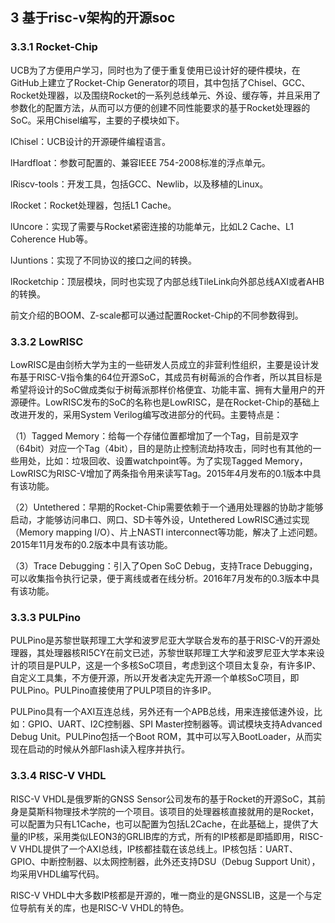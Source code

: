 ## **3 基于risc-v架构的开源soc**

### **3.3.1 Rocket-Chip**

UCB为了方便用户学习，同时也为了便于重复使用已设计好的硬件模块，在GitHub上建立了Rocket-Chip Generator的项目，其中包括了Chisel、GCC、Rocket处理器，以及围绕Rocket的一系列总线单元、外设、缓存等，并且采用了参数化的配置方法，从而可以方便的创建不同性能要求的基于Rocket处理器的SoC。采用Chisel编写，主要的子模块如下。

lChisel：UCB设计的开源硬件编程语言。

lHardfloat：参数可配置的、兼容IEEE 754-2008标准的浮点单元。

lRiscv-tools：开发工具，包括GCC、Newlib，以及移植的Linux。

lRocket：Rocket处理器，包括L1 Cache。

lUncore：实现了需要与Rocket紧密连接的功能单元，比如L2 Cache、L1 Coherence Hub等。

lJuntions：实现了不同协议的接口之间的转换。

lRocketchip：顶层模块，同时也实现了内部总线TileLink向外部总线AXI或者AHB的转换。

前文介绍的BOOM、Z-scale都可以通过配置Rocket-Chip的不同参数得到。

### **3.3.2 LowRISC**

LowRISC是由剑桥大学为主的一些研发人员成立的非营利性组织，主要是设计发布基于RISC-V指令集的64位开源SoC，其成员有树莓派的合作者，所以其目标是希望将设计的SoC做成类似于树莓派那样价格便宜、功能丰富、拥有大量用户的开源硬件。LowRISC发布的SoC的名称也是LowRISC，是在Rocket-Chip的基础上改进开发的，采用System Verilog编写改进部分的代码。主要特点是：

（1）Tagged Memory：给每一个存储位置都增加了一个Tag，目前是双字（64bit）对应一个Tag（4bit），目的是防止控制流劫持攻击，同时也有其他的一些用处，比如：垃圾回收、设置watchpoint等。为了实现Tagged Memory，LowRISC为RISC-V增加了两条指令用来读写Tag。2015年4月发布的0.1版本中具有该功能。

（2）Untethered：早期的Rocket-Chip需要依赖于一个通用处理器的协助才能够启动，才能够访问串口、网口、SD卡等外设，Untethered LowRISC通过实现（Memory mapping I/O）、片上NASTI interconnect等功能，解决了上述问题。2015年11月发布的0.2版本中具有该功能。

（3）Trace Debugging：引入了Open SoC Debug，支持Trace Debugging，可以收集指令执行记录，便于离线或者在线分析。2016年7月发布的0.3版本中具有该功能。

### **3.3.3 PULPino**

PULPino是苏黎世联邦理工大学和波罗尼亚大学联合发布的基于RISC-V的开源处理器，其处理器核RI5CY在前文已述，苏黎世联邦理工大学和波罗尼亚大学本来设计的项目是PULP，这是一个多核SoC项目，考虑到这个项目太复杂，有许多IP、自定义工具集，不方便开源，所以开发者决定先开源一个单核SoC项目，即PULPino。PULPino直接使用了PULP项目的许多IP。

PULPino具有一个AXI互连总线，另外还有一个APB总线，用来连接低速外设，比如：GPIO、UART、I2C控制器、SPI Master控制器等。调试模块支持Advanced Debug Unit。PULPino包括一个Boot ROM，其中可以写入BootLoader，从而实现在启动的时候从外部Flash读入程序并执行。

### **3.3.4 RISC-V VHDL**

RISC-V VHDL是俄罗斯的GNSS Sensor公司发布的基于Rocket的开源SoC，其前身是莫斯科物理技术学院的一个项目。该项目的处理器核直接就用的是Rocket，可以配置为只有L1Cache，也可以配置为包括L2Cache，在此基础上，提供了大量的IP核，采用类似LEON3的GRLIB库的方式，所有的IP核都是即插即用，RISC-V VHDL提供了一个AXI总线，IP核都挂载在该总线上。IP核包括：UART、GPIO、中断控制器、以太网控制器，此外还支持DSU（Debug Support Unit），均采用VHDL编写代码。

RISC-V VHDL中大多数IP核都是开源的，唯一商业的是GNSSLIB，这是一个与定位导航有关的库，也是RISC-V VHDL的特色。

